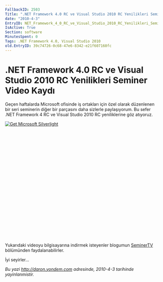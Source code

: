 ```yaml
---
FallbackID: 2503
Title: ".NET Framework 4.0 RC ve Visual Studio 2010 RC Yenilikleri Seminer Video Kaydı"
date: "2010-4-3"
EntryID: NET_Framework_4_0_RC_ve_Visual_Studio_2010_RC_Yenilikleri_Seminer_Video_Kaydi
IsActive: True
Section: software
MinutesSpent: 0
Tags: .NET Framework 4.0, Visual Studio 2010
old.EntryID: 39c74726-0c68-47e6-8342-e21f607160fc
---
```

# .NET Framework 4.0 RC ve Visual Studio 2010 RC Yenilikleri Seminer Video Kaydı
Geçen haftalarda Microsoft ofisinde iş ortakları için özel olarak
düzenlenen bir seri seminerin diğer bir parçasını daha sizlerle
paylaşıyorum. Bu sefer .NET Framework 4 RC ve Visual Studio 2010 RC
yeniliklerine göz atıyoruz.

<div style="width:512px;height:384px;">

[![Get Microsoft
Silverlight](http://go2.microsoft.com/fwlink/?LinkId=108181)](http://go2.microsoft.com/fwlink/?LinkID=124807)

</div>

Yukarıdaki videoyu bilgisayarına indirmek isteyenler blogumun
[SeminerTV](http://daron.yondem.com/tr/formatpage.aspx?path=seminertv.format.html)
bölümünden faydalanabilirler.

İyi seyirler...



*Bu yazi http://daron.yondem.com adresinde, 2010-4-3 tarihinde yayinlanmistir.*
